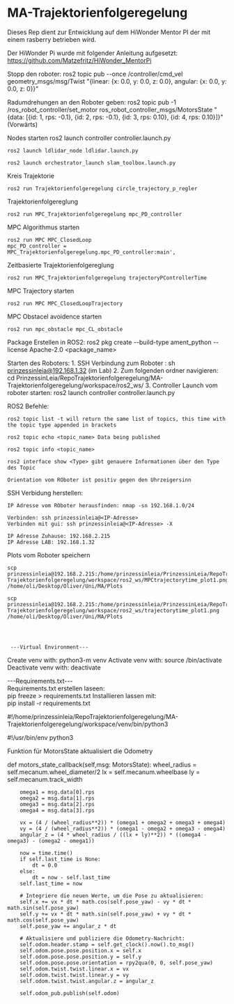# MA-Trajektorienfolgeregelung

Dieses Rep dient zur Entwicklung auf dem HiWonder Mentor PI der mit einem rasberry betrieben wird.

Der HiWonder Pi wurde mit folgender Anleitung aufgesetzt: https://github.com/Matzefritz/HiWonder_MentorPi

Stopp den roboter: 
    ros2 topic pub --once /controller/cmd_vel geometry_msgs/msg/Twist "{linear: {x: 0.0, y: 0.0, z: 0.0}, angular: {x: 0.0, y: 0.0, z: 0}}"



Radumdrehungen an den Roboter geben:
    ros2 topic pub -1 /ros_robot_controller/set_motor ros_robot_controller_msgs/MotorsState "{data: [{id: 1, rps: -0.1}, {id: 2, rps: -0.1}, {id: 3, rps: 0.10}, {id: 4, rps: 0.10}]}" (Vorwärts)

Nodes starten
    ros2 launch controller controller.launch.py

    ros2 launch ldlidar_node ldlidar.launch.py

    ros2 launch orchestrator_launch slam_toolbox.launch.py

Kreis Trajektorie

    ros2 run Trajektorienfolgeregelung circle_trajectory_p_regler  

Trajektorienfolgereglung
    
    ros2 run MPC_Trajektorienfolgeregelung mpc_PD_controller  

MPC Algorithmus starten

    ros2 run MPC MPC_ClosedLoop   
    mpc_PD_controller = MPC_Trajektorienfolgeregelung.mpc_PD_controller:main',

Zeitbasierte Trajektorienfolgereglung

    ros2 run MPC_Trajektorienfolgeregelung trajectoryPControllerTime  

MPC Trajectory starten

    ros2 run MPC MPC_ClosedLoopTrajectory

MPC Obstacel avoidence starten

    ros2 run mpc_obstacle mpc_CL_obstacle

    
Package Erstellen in ROS2:
    ros2 pkg create --build-type ament_python --license Apache-2.0 <package_name>

Starten des Roboters:
    1. SSH Verbindung zum Roboter : sh prinzessinleia@192.168.1.32 (im Lab)
    2. Zum folgenden ordner navigieren: cd PrinzessinLeia/RepoTrajektorienfolgeregelung/MA-Trajektorienfolgeregelung/workspace/ros2_ws/
    3. Controller Launch vom roboter starten: ros2 launch controller controller.launch.py

ROS2 Befehle:

    ros2 topic list -t will return the same list of topics, this time with the topic type appended in brackets

    ros2 topic echo <topic_name> Data being published

    ros2 topic info <topic_name>

    ros2 interface show <Type> gibt genauere Informationen über den Type des Topic

    Orientation vom ROboter ist positiv gegen den Uhrzeigersinn

SSH Verbidung herstellen:

    IP Adresse vom ROboter herausfinden: nmap -sn 192.168.1.0/24

    Verbinden: ssh prinzessinleia@<IP-Adresse>
    Verbinden mit gui: ssh prinzessinleia@<IP-Adresse> -X

    IP Adresse Zuhause: 192.168.2.215
    IP Adresse LAB: 192.168.1.32

Plots vom Roboter speichern
    
    scp prinzessinleia@192.168.2.215:/home/prinzessinleia/PrinzessinLeia/RepoTrajektorienfolgeregelung/MA-Trajektorienfolgeregelung/workspace/ros2_ws/MPCtrajectorytime_plot1.png /home/oli/Desktop/Oliver/Uni/MA/Plots

    scp prinzessinleia@192.168.2.215:/home/prinzessinleia/PrinzessinLeia/RepoTrajektorienfolgeregelung/MA-Trajektorienfolgeregelung/workspace/ros2_ws/trajectorytime_plot1.png /home/oli/Desktop/Oliver/Uni/MA/Plots




     ---Virtual Environment---
Create venv with:
    python3-m venv <Namevenv>
Activate venv with:
    source <Namevenv>/bin/activate
Deactivate venv with:
    deactivate

---Requirements.txt---\
Requirements.txt erstellen laseen:\
    pip freeze > requirements.txt
Installieren lassen mit:\
    pip install -r requirements.txt

#!/home/prinzessinleia/RepoTrajektorienfolgeregelung/MA-Trajektorienfolgeregelung/workspace/venv/bin/python3

#!/usr/bin/env python3

Funktion für MotorsState aktualisiert die Odometry

def motors_state_callback(self,msg: MotorsState):
        wheel_radius = self.mecanum.wheel_diameter/2
        lx = self.mecanum.wheelbase
        ly = self.mecanum.track_width

        omega1 = msg.data[0].rps
        omega2 = msg.data[1].rps
        omega3 = msg.data[2].rps
        omega4 = msg.data[3].rps

        vx = (4 / (wheel_radius**2)) * (omega1 + omega2 + omega3 + omega4)
        vy = (4 / (wheel_radius**2)) * (omega1 - omega2 + omega3 - omega4)
        angular_z = (4 * wheel_radius / ((lx + ly)**2)) * ((omega4 - omega3) - (omega2 - omega1))
        
        now = time.time()
        if self.last_time is None:
            dt = 0.0
        else:
            dt = now - self.last_time
        self.last_time = now

        # Integriere die neuen Werte, um die Pose zu aktualisieren:
        self.x += vx * dt * math.cos(self.pose_yaw) - vy * dt * math.sin(self.pose_yaw)
        self.y += vx * dt * math.sin(self.pose_yaw) + vy * dt * math.cos(self.pose_yaw)
        self.pose_yaw += angular_z * dt

        # Aktualisiere und publiziere die Odometry-Nachricht:
        self.odom.header.stamp = self.get_clock().now().to_msg()
        self.odom.pose.pose.position.x = self.x
        self.odom.pose.pose.position.y = self.y
        self.odom.pose.pose.orientation = rpy2qua(0, 0, self.pose_yaw)
        self.odom.twist.twist.linear.x = vx
        self.odom.twist.twist.linear.y = vy
        self.odom.twist.twist.angular.z = angular_z

        self.odom_pub.publish(self.odom)

    



